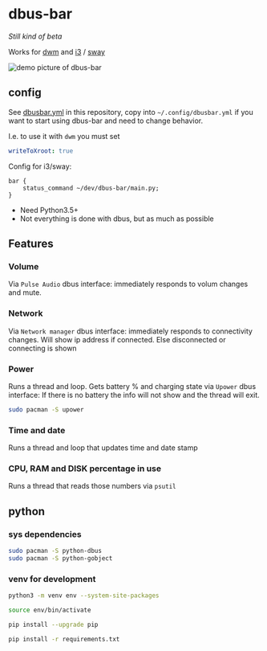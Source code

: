 # dbus-bar

*Still kind of beta*  

Works for [dwm](https://dwm.suckless.org/) and [i3](https://i3wm.org/) / [sway](https://swaywm.org/)

![demo picture of dbus-bar](https://storage.googleapis.com/atle-static/pics/dbusbar-v.0.2.jpg)

## config
See [dbusbar.yml](https://github.com/atlemagnussen/dbus-bar/blob/master/dbusbar.yml) in this repository, copy into `~/.config/dbusbar.yml` if you want to start using dbus-bar and need to change behavior.  

I.e. to use it with `dwm` you must set
```yaml
writeToXroot: true
```

Config for i3/sway:
```
bar {
    status_command ~/dev/dbus-bar/main.py;
}
```

- Need Python3.5+
- Not everything is done with dbus, but as much as possible

## Features
### Volume
Via `Pulse Audio` dbus interface: immediately responds to volum changes and mute.

### Network
Via `Network manager` dbus interface: immediately responds to connectivity changes. Will show ip address if connected. Else disconnected or connecting is shown

### Power
Runs a thread and loop. Gets battery % and charging state via `Upower` dbus interface: If there is no battery the info will not show and the thread will exit.

```sh
sudo pacman -S upower
```

### Time and date
Runs a thread and loop that updates time and date stamp

### CPU, RAM and DISK percentage in use
Runs a thread that reads those numbers via `psutil`

## python

### sys dependencies
```sh
sudo pacman -S python-dbus  
sudo pacman -S python-gobject  
```

### venv for development
```sh
python3 -m venv env --system-site-packages

source env/bin/activate

pip install --upgrade pip

pip install -r requirements.txt
```
